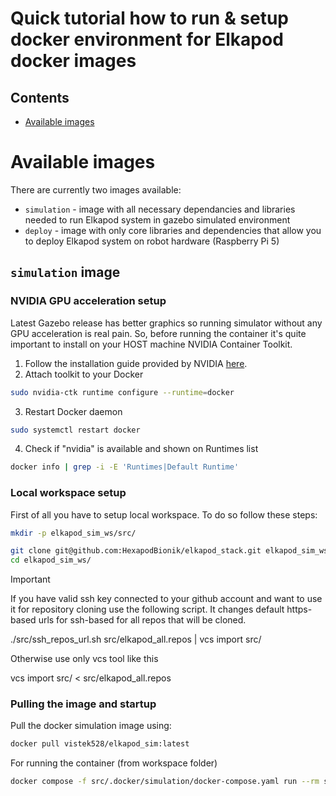 # Quick tutorial how to run & setup docker environment for Elkapod docker images

## Contents
- [Available images](#available-images)

# Available images
There are currently two images available:
- `simulation` - image with all necessary dependancies and libraries needed to run Elkapod system in gazebo simulated environment
- `deploy` - image with only core libraries and dependencies that allow you to deploy Elkapod system on robot hardware (Raspberry Pi 5)

## `simulation` image
### NVIDIA GPU acceleration setup
Latest Gazebo release has better graphics so running simulator without any GPU acceleration is real pain. So, before running the container it's quite important to install on your HOST machine NVIDIA Container Toolkit.

1. Follow the installation guide provided by NVIDIA [here](https://docs.nvidia.com/datacenter/cloud-native/container-toolkit/latest/install-guide.html).
2. Attach toolkit to your Docker
```bash
sudo nvidia-ctk runtime configure --runtime=docker
```
3. Restart Docker daemon
```bash
sudo systemctl restart docker
```
4. Check if "nvidia" is available and shown on Runtimes list
```bash
docker info | grep -i -E 'Runtimes|Default Runtime'
```

### Local workspace setup

First of all you have to setup local workspace. To do so follow these steps:

```bash
mkdir -p elkapod_sim_ws/src/
```

```bash
git clone git@github.com:HexapodBionik/elkapod_stack.git elkapod_sim_ws/src/
cd elkapod_sim_ws/
```

> [!IMPORTANT] 
> If you have valid ssh key connected to your github account and want to use it for repository cloning use the following script. It changes default https-based urls for ssh-based for all repos that will be cloned.
>
> ./src/ssh_repos_url.sh src/elkapod_all.repos | vcs import src/
>
> Otherwise use only vcs tool like this
>
> vcs import src/ < src/elkapod_all.repos
>

### Pulling the image and startup

Pull the docker simulation image using:

```bash
docker pull vistek528/elkapod_sim:latest
```

For running the container (from workspace folder)

```bash
docker compose -f src/.docker/simulation/docker-compose.yaml run --rm sim
```

